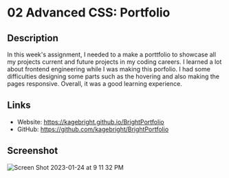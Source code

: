 # 02 Advanced CSS: Portfolio

## Description
In this week's assignment, I needed to a make a porttfolio to showcase all my projects current and future projects in my coding careers. I learned a lot about frontend engineering while I was making this porfolio. I had some difficulties designing some parts such as the hovering and also making the pages responsive. Overall, it was a good learning experience.

## Links
- Website: https://kagebright.github.io/BrightPortfolio
- GitHub: https://github.com/kagebright/BrightPortfolio

## Screenshot
![Screen Shot 2023-01-24 at 9 11 32 PM](https://user-images.githubusercontent.com/113262558/214465087-cc0e1424-2535-4b00-aee2-36a50678ff65.png)
